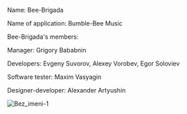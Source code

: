 Name: Bee-Brigada

Name of application: Bumble-Bee Music

Bee-Brigada's members: 

Manager: Grigory Bababnin 

Developers: Evgeny Suvorov, Alexey Vorobev, Egor Soloviev

Software tester: Maxim Vasyagin 

Designer-developer: Alexander Artyushin

![Bez_imeni-1](https://user-images.githubusercontent.com/91207832/166659284-a8768465-3953-4277-9978-9ab27fbf28a2.png)
